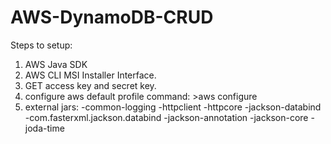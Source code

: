 # AWS-DynamoDB-CRUD


Steps to setup:
1. AWS Java SDK
2. AWS CLI MSI Installer Interface.
3. GET access key and secret key.
4. configure aws default profile
   command: >aws configure
5. external jars:
-common-logging
-httpclient
-httpcore
-jackson-databind
-com.fasterxml.jackson.databind
-jackson-annotation
-jackson-core
-joda-time


